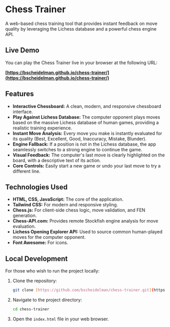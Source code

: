 # Chess Trainer

A web-based chess training tool that provides instant feedback on move quality by leveraging the Lichess database and a powerful chess engine API.

## Live Demo

You can play the Chess Trainer live in your browser at the following URL:

**[https://bscheidelman.github.io/chess-trainer/](https://bscheidelman.github.io/chess-trainer/)**

## Features

-   **Interactive Chessboard:** A clean, modern, and responsive chessboard interface.
-   **Play Against Lichess Database:** The computer opponent plays moves based on the massive Lichess database of human games, providing a realistic training experience.
-   **Instant Move Analysis:** Every move you make is instantly evaluated for its quality (Best, Excellent, Good, Inaccuracy, Mistake, Blunder).
-   **Engine Fallback:** If a position is not in the Lichess database, the app seamlessly switches to a strong engine to continue the game.
-   **Visual Feedback:** The computer's last move is clearly highlighted on the board, with a descriptive text of its action.
-   **Core Controls:** Easily start a new game or undo your last move to try a different line.

## Technologies Used

-   **HTML, CSS, JavaScript:** The core of the application.
-   **Tailwind CSS:** For modern and responsive styling.
-   **Chess.js:** For client-side chess logic, move validation, and FEN generation.
-   **Chess-API.com:** Provides remote Stockfish engine analysis for move evaluation.
-   **Lichess Opening Explorer API:** Used to source common human-played moves for the computer opponent.
-   **Font Awesome:** For icons.

## Local Development

For those who wish to run the project locally:

1.  Clone the repository:
    ```bash
    git clone [https://github.com/bscheidelman/chess-trainer.git](https://github.com/bscheidelman/chess-trainer.git)
    ```
2.  Navigate to the project directory:
    ```bash
    cd chess-trainer
    ```
3.  Open the `index.html` file in your web browser.
